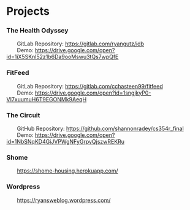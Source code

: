 # Projects

### The Health Odyssey 
&nbsp;&nbsp;&nbsp;&nbsp;&nbsp;&nbsp; GitLab Repository: https://gitlab.com/ryangutz/idb <br />
&nbsp;&nbsp;&nbsp;&nbsp;&nbsp;&nbsp; Demo: https://drive.google.com/open?id=1iX5SKnl52z1b6Da9ooMswu3tQs7wpQfE

### FitFeed
&nbsp;&nbsp;&nbsp;&nbsp;&nbsp;&nbsp; GitLab Repository: https://gitlab.com/cchasteen99/fitfeed <br />
&nbsp;&nbsp;&nbsp;&nbsp;&nbsp;&nbsp; Demo: https://drive.google.com/open?id=1sngjkyP0-VI7xuumuH6T9EGONMk9AeqH

### The Circuit
&nbsp;&nbsp;&nbsp;&nbsp;&nbsp;&nbsp; GitHub Repository: https://github.com/shannonradey/cs354r_final <br />
&nbsp;&nbsp;&nbsp;&nbsp;&nbsp;&nbsp; Demo: https://drive.google.com/open?id=1NbSNqKD4GiJVPWgNFyGrpvQjszwREKRu

### Shome
&nbsp;&nbsp;&nbsp;&nbsp;&nbsp;&nbsp; https://shome-housing.herokuapp.com/

### Wordpress
&nbsp;&nbsp;&nbsp;&nbsp;&nbsp;&nbsp; https://ryansweblog.wordpress.com/
